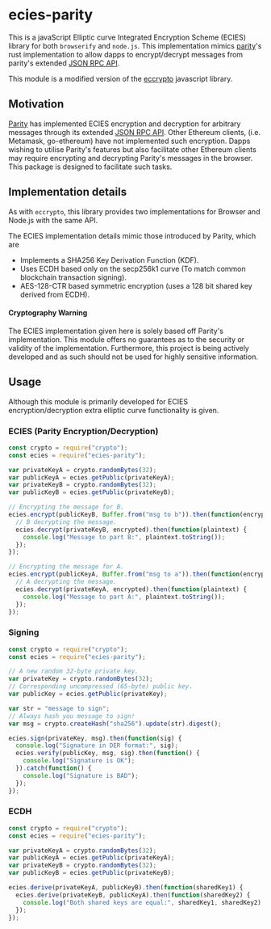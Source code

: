 # ecies-parity

This is a javaScript Elliptic curve Integrated Encryption Scheme (ECIES) library for both `browserify` and `node.js`. This implementation mimics [parity](https://www.parity.io/)'s rust implementation to allow dapps to encrypt/decrypt messages from parity's extended [JSON RPC API](https://wiki.parity.io/JSONRPC-parity-module.html). 

This module is a modified version of the [eccrypto](https://github.com/bitchan/eccrypto) javascript library. 

## Motivation

[Parity](https://www.parity.io/) has implemented ECIES encryption and
decryption for arbitrary messages through its extended [JSON RPC API](https://wiki.parity.io/JSONRPC-parity-module.html). Other
Ethereum clients, (i.e. Metamask, go-ethereum) have not implemented such
encryption. Dapps wishing to utilise Parity's features but also facilitate
other Ethereum clients may require encrypting and decrypting Parity's
messages in the browser. This package is designed to facilitate such tasks.  

## Implementation details

As with `eccrypto`, this library provides two implementations for Browser and Node.js with the same API. 

The ECIES implementation details mimic those introduced by Parity, which are

* Implements a SHA256 Key Derivation Function (KDF). 
* Uses ECDH based only on the secp256k1 curve (To match common blockchain transaction
    signing).
* AES-128-CTR based symmetric encryption (uses a 128 bit shared key derived
    from ECDH). 

#### Cryptography Warning

The ECIES implementation given here is solely based off Parity's
implementation. This module offers no guarantees as to the
security or validity of the implementation. Furthermore, this project is being actively
developed and as such should not be used for highly sensitive information.   

## Usage

Although this module is primarily developed for ECIES encryption/decryption
extra elliptic curve functionality is given.


### ECIES (Parity Encryption/Decryption)

```js
const crypto = require("crypto");
const ecies = require("ecies-parity");

var privateKeyA = crypto.randomBytes(32);
var publicKeyA = ecies.getPublic(privateKeyA);
var privateKeyB = crypto.randomBytes(32);
var publicKeyB = ecies.getPublic(privateKeyB);

// Encrypting the message for B.
ecies.encrypt(publicKeyB, Buffer.from("msg to b")).then(function(encrypted) {
  // B decrypting the message.
  ecies.decrypt(privateKeyB, encrypted).then(function(plaintext) {
    console.log("Message to part B:", plaintext.toString());
  });
});

// Encrypting the message for A.
ecies.encrypt(publicKeyA, Buffer.from("msg to a")).then(function(encrypted) {
  // A decrypting the message.
  ecies.decrypt(privateKeyA, encrypted).then(function(plaintext) {
    console.log("Message to part A:", plaintext.toString());
  });
});
```

### Signing 

```js
const crypto = require("crypto");
const ecies = require("ecies-parity");

// A new random 32-byte private key.
var privateKey = crypto.randomBytes(32);
// Corresponding uncompressed (65-byte) public key.
var publicKey = ecies.getPublic(privateKey);

var str = "message to sign";
// Always hash you message to sign!
var msg = crypto.createHash("sha256").update(str).digest();

ecies.sign(privateKey, msg).then(function(sig) {
  console.log("Signature in DER format:", sig);
  ecies.verify(publicKey, msg, sig).then(function() {
    console.log("Signature is OK");
  }).catch(function() {
    console.log("Signature is BAD");
  });
});
```

### ECDH

```js
const crypto = require("crypto");
const ecies = require("ecies-parity");

var privateKeyA = crypto.randomBytes(32);
var publicKeyA = ecies.getPublic(privateKeyA);
var privateKeyB = crypto.randomBytes(32);
var publicKeyB = ecies.getPublic(privateKeyB);

ecies.derive(privateKeyA, publicKeyB).then(function(sharedKey1) {
  ecies.derive(privateKeyB, publicKeyA).then(function(sharedKey2) {
    console.log("Both shared keys are equal:", sharedKey1, sharedKey2);
  });
});
```
